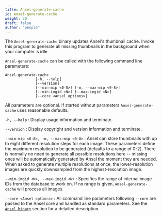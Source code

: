 ```yaml
---
title: Ansel-generate-cache
id: Ansel-generate-cache
weight: 30
draft: false
author: "people"
---
```


The `Ansel-generate-cache` binary updates Ansel's thumbnail cache. Invoke this program to generate all missing thumbnails in the background when your computer is idle.

`Ansel-generate-cache` can be called with the following command line parameters:

```
Ansel-generate-cache
              [-h, --help]
              [--version]
              [--min-mip <0-8>] [-m, --max-mip <0-8>]
              [--min-imgid <N>] [--max-imgid <N>]
              [--core <Ansel options>]
```

All parameters are optional. If started without parameters `Ansel-generate-cache` uses reasonable defaults.

`-h, --help`
: Display usage information and terminate.

`--version`
: Display copyright and version information and terminate.

`--min-mip <0-8>, -m, --max-mip <0-8>`
: Ansel can store thumbnails with up to eight different resolution steps for each image. These parameters define the maximum resolution to be generated (defaults to a range of 0-2). There is normally no need to generate all possible resolutions here -- missing ones will be automatically generated by Ansel the moment they are needed. When asked to generate multiple resolutions at once, the lower-resolution images are quickly downsampled from the highest-resolution image.

`--min-imgid <N>, --max-imgid <N>`
: Specifies the range of internal image IDs from the database to work on. If no range is given, `Ansel-generate-cache` will process all images.

`--core <Ansel options>`
: All command line parameters following `--core` are passed to the Ansel core and handled as standard parameters. See the [`Ansel binary`](./Ansel.md) section for a detailed description.
